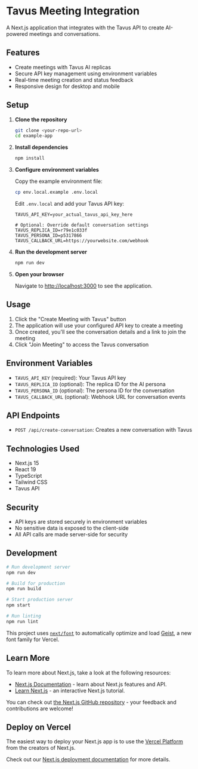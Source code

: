 # Tavus Meeting Integration

A Next.js application that integrates with the Tavus API to create AI-powered meetings and conversations.

## Features

- Create meetings with Tavus AI replicas
- Secure API key management using environment variables
- Real-time meeting creation and status feedback
- Responsive design for desktop and mobile

## Setup

1. **Clone the repository**
   ```bash
   git clone <your-repo-url>
   cd example-app
   ```

2. **Install dependencies**
   ```bash
   npm install
   ```

3. **Configure environment variables**
   
   Copy the example environment file:
   ```bash
   cp env.local.example .env.local
   ```
   
   Edit `.env.local` and add your Tavus API key:
   ```env
   TAVUS_API_KEY=your_actual_tavus_api_key_here
   
   # Optional: Override default conversation settings
   TAVUS_REPLICA_ID=r79e1c033f
   TAVUS_PERSONA_ID=p5317866
   TAVUS_CALLBACK_URL=https://yourwebsite.com/webhook
   ```

4. **Run the development server**
   ```bash
   npm run dev
   ```

5. **Open your browser**
   
   Navigate to [http://localhost:3000](http://localhost:3000) to see the application.

## Usage

1. Click the "Create Meeting with Tavus" button
2. The application will use your configured API key to create a meeting
3. Once created, you'll see the conversation details and a link to join the meeting
4. Click "Join Meeting" to access the Tavus conversation

## Environment Variables

- `TAVUS_API_KEY` (required): Your Tavus API key
- `TAVUS_REPLICA_ID` (optional): The replica ID for the AI persona
- `TAVUS_PERSONA_ID` (optional): The persona ID for the conversation
- `TAVUS_CALLBACK_URL` (optional): Webhook URL for conversation events

## API Endpoints

- `POST /api/create-conversation`: Creates a new conversation with Tavus

## Technologies Used

- Next.js 15
- React 19
- TypeScript
- Tailwind CSS
- Tavus API

## Security

- API keys are stored securely in environment variables
- No sensitive data is exposed to the client-side
- All API calls are made server-side for security

## Development

```bash
# Run development server
npm run dev

# Build for production
npm run build

# Start production server
npm start

# Run linting
npm run lint
```

This project uses [`next/font`](https://nextjs.org/docs/app/building-your-application/optimizing/fonts) to automatically optimize and load [Geist](https://vercel.com/font), a new font family for Vercel.

## Learn More

To learn more about Next.js, take a look at the following resources:

- [Next.js Documentation](https://nextjs.org/docs) - learn about Next.js features and API.
- [Learn Next.js](https://nextjs.org/learn) - an interactive Next.js tutorial.

You can check out [the Next.js GitHub repository](https://github.com/vercel/next.js) - your feedback and contributions are welcome!

## Deploy on Vercel

The easiest way to deploy your Next.js app is to use the [Vercel Platform](https://vercel.com/new?utm_medium=default-template&filter=next.js&utm_source=create-next-app&utm_campaign=create-next-app-readme) from the creators of Next.js.

Check out our [Next.js deployment documentation](https://nextjs.org/docs/app/building-your-application/deploying) for more details.
